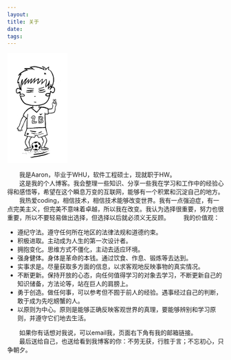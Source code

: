 ```yaml
---
layout: 
title: 关于
date: 
tags:
---
```

<img src="../images/me.jpg" style="zoom:25%;" />

&emsp;&emsp;我是Aaron，毕业于WHU，软件工程硕士，现就职于HW。  
&emsp;&emsp;这是我的个人博客。我会整理一些知识、分享一些我在学习和工作中的经验心得和感悟等，希望在这个瞬息万变的互联网，能够有一个积累和沉淀自己的地方。  
&emsp;&emsp;我热爱coding，相信技术，相信技术能够改变世界。我有一点强迫症，有一点完美主义，但完美不意味着卓越，所以我在改变。我认为选择很重要，努力也很重要，所以不要轻易做出选择，但选择以后就必须义无反顾。
&emsp;&emsp;我的价值观：

* 遵纪守法。遵守任何所在地区的法律法规和道德约束。
* 积极进取。主动成为人生的第一次设计者。
* 拥抱变化。思维方式不僵化，主动去适应环境。
* 强身健体。身体是革命的本钱。通过饮食、作息、锻炼等去达到。
* 实事求是。尽量获取多方面的信息，以求客观地反映事物的真实情况。
* 不断更新。保持开放的心态，向任何值得学习的对象去学习，不断更新自己的知识储备，方法论等，站在巨人的肩膀上。
* 勇于创造。做任何事，可以参考但不囿于前人的经验。遇事经过自己的判断，敢于成为先吃螃蟹的人。
* 以原则为中心。原则是能够正确反映客观世界的真理，要能够辨别和学习原则，并遵守它们地去生活。

&emsp;&emsp;如果你有话想对我说，可以email我，页面右下角有我的邮箱链接。  
&emsp;&emsp;最后送给自己，也送给看到我博客的你：不劳无获，行胜于言；不忘初心，只争朝夕。

